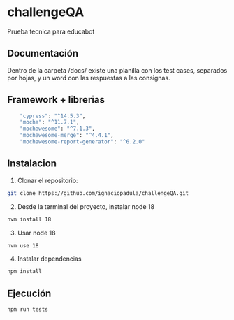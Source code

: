 # challengeQA
Prueba tecnica para educabot

## Documentación
Dentro de la carpeta /docs/ existe una planilla con los test cases, separados por hojas, y un word con las respuestas a las consignas.

## Framework + librerias
```bash
    "cypress": "^14.5.3",
    "mocha": "^11.7.1",
    "mochawesome": "^7.1.3",
    "mochawesome-merge": "^4.4.1",
    "mochawesome-report-generator": "^6.2.0"
```

## Instalacion
1. Clonar el repositorio:
```bash
git clone https://github.com/ignaciopadula/challengeQA.git
```
2. Desde la terminal del proyecto, instalar node 18
```bash
nvm install 18
```
3. Usar node 18
```bash
nvm use 18
```

4. Instalar dependencias
```bash
npm install
```

## Ejecución
```bash
npm run tests
```